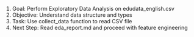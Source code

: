 1. Goal: Perform Exploratory Data Analysis on edudata_english.csv
2. Objective: Understand data structure and types
3. Task: Use collect_data function to read CSV file
4. Next Step: Read eda_report.md and proceed with feature engineering

